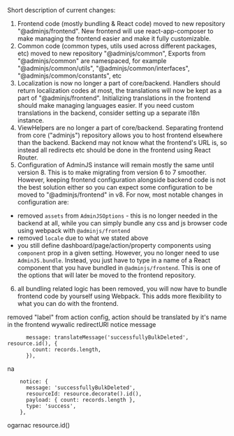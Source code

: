 Short description of current changes:

1. Frontend code (mostly bundling & React code) moved to new repository "@adminjs/frontend". New frontend will use
react-app-composer to make managing the frontend easier and make it fully customizable.
2. Common code (common types, utils used across different packages, etc) moved to new repository "@adminjs/common",
Exports from "@adminjs/common" are namespaced, for example "@adminjs/common/utils", "@adminjs/common/interfaces", "@adminjs/common/constants", etc
3. Localization is now no longer a part of core/backend. Handlers should return localization codes at most, the translations will now be kept as a part of "@adminjs/frontend". Initializing translations in the frontend should make managing languages easier. If you need custom translations in the backend, consider setting up a separate i18n instance.
4. ViewHelpers are no longer a part of core/backend. Separating frontend from core ("adminjs") repository allows you to host frontend elsewhere than the backend. Backend may not know what the frontend's URL is, so instead all redirects etc should be done in the frontend using React Router.
5. Configuration of AdminJS instance will remain mostly the same until version 8. This is to make migrating from version 6 to 7 smoother. However, keeping frontend configuration alongside backend code is not the best solution either so you can expect some configuration to be moved to "@adminjs/frontend" in v8.
For now, most notable changes in configuration are:
- removed `assets` from `AdminJSOptions` - this is no longer needed in the backend at all, while you can simply bundle any css and js browser code using webpack with `@adminjs/frontend`
- removed `locale` due to what we stated above
- you still define dashboard/page/action/property components using `component` prop in a given setting. However, you no longer need to use `AdminJS.bundle`. Instead, you just have to type in a name of a React component that you have bundled in `@adminjs/frontend`. This is one of the options that will later be moved to the frontend repository.
6. all bundling related logic has been removed, you will now have to bundle frontend code by yourself using Webpack. This adds more flexibility to what you can do with the frontend.


removed "label" from action config, action should be translated by it's name in the frontend
wywalic redirectURl
notice message

          message: translateMessage('successfullyBulkDeleted', resource.id(), {
            count: records.length,
          }),

na

        notice: {
          message: 'successfullyBulkDeleted',
          resourceId: resource.decorate().id(),
          payload: { count: records.length },
          type: 'success',
        },

ogarnac resource.id()